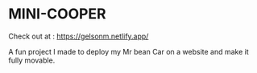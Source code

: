 # MINI-COOPER

Check out at : https://gelsonm.netlify.app/

A fun project I made to deploy my Mr bean Car on a website and make it fully movable.
